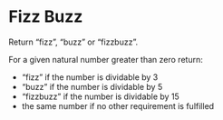 # Fizz Buzz

Return “fizz”, “buzz” or “fizzbuzz”.

For a given natural number greater than zero return:

- “fizz” if the number is dividable by 3
- “buzz” if the number is dividable by 5
- “fizzbuzz” if the number is dividable by 15
- the same number if no other requirement is fulfilled